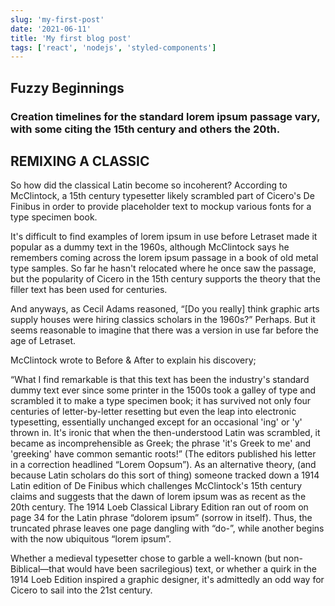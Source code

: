 ```yaml
---
slug: 'my-first-post'
date: '2021-06-11'
title: 'My first blog post'
tags: ['react', 'nodejs', 'styled-components']
---
```


## Fuzzy Beginnings

### Creation timelines for the standard lorem ipsum passage vary, with some citing the 15th century and others the 20th.

## REMIXING A CLASSIC

So how did the classical Latin become so incoherent? According to McClintock, a 15th century typesetter likely scrambled part of Cicero's De Finibus in order to provide placeholder text to mockup various fonts for a type specimen book.

It's difficult to find examples of lorem ipsum in use before Letraset made it popular as a dummy text in the 1960s, although McClintock says he remembers coming across the lorem ipsum passage in a book of old metal type samples. So far he hasn't relocated where he once saw the passage, but the popularity of Cicero in the 15th century supports the theory that the filler text has been used for centuries.

And anyways, as Cecil Adams reasoned, “[Do you really] think graphic arts supply houses were hiring classics scholars in the 1960s?” Perhaps. But it seems reasonable to imagine that there was a version in use far before the age of Letraset.

McClintock wrote to Before & After to explain his discovery;

“What I find remarkable is that this text has been the industry's standard dummy text ever since some printer in the 1500s took a galley of type and scrambled it to make a type specimen book; it has survived not only four centuries of letter-by-letter resetting but even the leap into electronic typesetting, essentially unchanged except for an occasional 'ing' or 'y' thrown in. It's ironic that when the then-understood Latin was scrambled, it became as incomprehensible as Greek; the phrase 'it's Greek to me' and 'greeking' have common semantic roots!” (The editors published his letter in a correction headlined “Lorem Oopsum”).
As an alternative theory, (and because Latin scholars do this sort of thing) someone tracked down a 1914 Latin edition of De Finibus which challenges McClintock's 15th century claims and suggests that the dawn of lorem ipsum was as recent as the 20th century. The 1914 Loeb Classical Library Edition ran out of room on page 34 for the Latin phrase “dolorem ipsum” (sorrow in itself). Thus, the truncated phrase leaves one page dangling with “do-”, while another begins with the now ubiquitous “lorem ipsum”.

Whether a medieval typesetter chose to garble a well-known (but non-Biblical—that would have been sacrilegious) text, or whether a quirk in the 1914 Loeb Edition inspired a graphic designer, it's admittedly an odd way for Cicero to sail into the 21st century.

